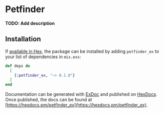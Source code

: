 # Petfinder

**TODO: Add description**

## Installation

If [available in Hex](https://hex.pm/docs/publish), the package can be installed
by adding `petfinder_ex` to your list of dependencies in `mix.exs`:

```elixir
def deps do
  [
    {:petfinder_ex, "~> 0.1.0"}
  ]
end
```

Documentation can be generated with [ExDoc](https://github.com/elixir-lang/ex_doc)
and published on [HexDocs](https://hexdocs.pm). Once published, the docs can
be found at [https://hexdocs.pm/petfinder_ex](https://hexdocs.pm/petfinder_ex).

